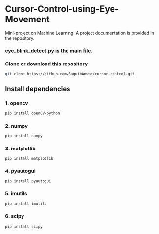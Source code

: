 # Cursor-Control-using-Eye-Movement

Mini-project on Machine Learning. 
A project documentation is provided in the repository.

### eye_blink_detect.py is the main file.

### Clone or download this repository

```sh
git clone https://github.com/SaquibAnwar/cursor-control.git
```

## Install dependencies
### 1. opencv    
```sh
pip install openCV-python
```
### 2. numpy      
```sh
pip install numpy
```
### 3. matplotlib 
```sh
pip install matplotlib
```
### 4. pyautogui 
```sh
pip install pyautogui
```
### 5. imutils    
```sh
pip install imutils
````
### 6. scipy      
```sh
pip install scipy
```

